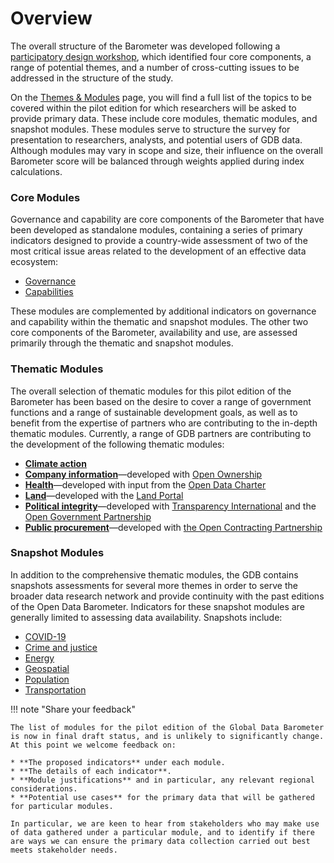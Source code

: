 # Overview

The overall structure of the Barometer was developed following a [participatory design workshop](https://globaldatabarometer.org/2020/01/reporting-back-on-our-first-design-workshop/), which identified four core components, a range of potential themes, and a number of cross-cutting issues to be addressed in the structure of the study.
 
On the [Themes & Modules](http://handbook.globaldatabarometer.org/themes/) page, you will find a full list of the topics to be covered within the pilot edition for which researchers will be asked to provide primary data. These include core modules, thematic modules, and snapshot modules. These modules serve to structure the survey for presentation to researchers, analysts, and potential users of GDB data. Although modules may vary in scope and size, their influence on the overall Barometer score will be balanced through weights applied during index calculations.
 
 
### Core Modules[](http://handbook.globaldatabarometer.org/#components)
 
Governance and capability are core components of the Barometer that have been developed as standalone modules, containing a series of primary indicators designed to provide a country-wide assessment of two of the most critical issue areas related to the development of an effective data ecosystem:

* [Governance](http://handbook.globaldatabarometer.org/themes/Governance)
* [Capabilities](http://handbook.globaldatabarometer.org/themes/Capabilities)

These modules are complemented by additional indicators on governance and capability within the thematic and snapshot modules. The other two core components of the Barometer, availability and use, are assessed primarily through the thematic and snapshot modules.
 
### Thematic Modules
 
The overall selection of thematic modules for this pilot edition of the Barometer has been based on the desire to cover a range of government functions and a range of sustainable development goals, as well as to benefit from the expertise of partners who are contributing to the in-depth thematic modules. Currently, a range of GDB partners are contributing to the development of the following thematic modules:
 
 
 
*   **[Climate action](http://handbook.globaldatabarometer.org/themes/Climate%20Action/)**
*   **[Company information](http://handbook.globaldatabarometer.org/themes/Company%20Information/)**—developed with [Open Ownership](https://www.openownership.org/)
*   **[Health](http://handbook.globaldatabarometer.org/themes/Health/)**—developed with input from the [Open Data Charter](https://opendatacharter.net/)
*   **[Land](http://handbook.globaldatabarometer.org/themes/Land/)**—developed with the [Land Portal](https://www.landportal.org/)
*   **[Political integrity](http://handbook.globaldatabarometer.org/themes/Political%20Integrity/)**—developed with [Transparency International](https://www.transparency.org/en) and the [Open Government Partnership](https://www.opengovpartnership.org/)
*   **[Public procurement](http://handbook.globaldatabarometer.org/themes/Procurement/)**—developed with [the Open Contracting Partnership](https://www.open-contracting.org/)
 
 
### Snapshot Modules[](http://handbook.globaldatabarometer.org/#short-modules)
 
In addition to the comprehensive thematic modules, the GDB contains snapshots assessments for several more themes in order to serve the broader data research network and provide continuity with the past editions of the Open Data Barometer. Indicators for these snapshot modules are generally limited to assessing data availability. Snapshots include:
 
 
 
*   [COVID-19](http://handbook.globaldatabarometer.org/themes/COVID-19/)
*   [Crime and justice](http://handbook.globaldatabarometer.org/themes/Crime%20and%20Justice/)
*   [Energy](http://handbook.globaldatabarometer.org/themes/Energy/)
*   [Geospatial](http://handbook.globaldatabarometer.org/themes/Geospatial/)
*   [Population](http://handbook.globaldatabarometer.org/themes/Population/)
*   [Transportation](http://handbook.globaldatabarometer.org/themes/Transportation/)

!!! note "Share your feedback"

    The list of modules for the pilot edition of the Global Data Barometer is now in final draft status, and is unlikely to significantly change. At this point we welcome feedback on: 
    
    * **The proposed indicators** under each module. 
    * **The details of each indicator**.
    * **Module justifications** and in particular, any relevant regional considerations.
    * **Potential use cases** for the primary data that will be gathered for particular modules.

    In particular, we are keen to hear from stakeholders who may make use of data gathered under a particular module, and to identify if there are ways we can ensure the primary data collection carried out best meets stakeholder needs. 
